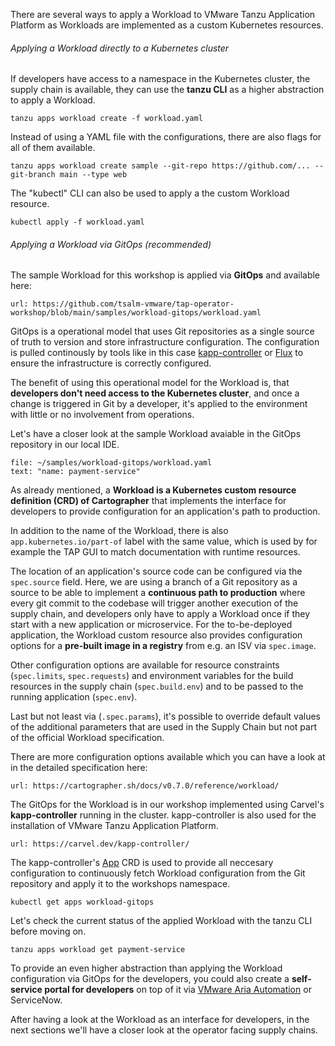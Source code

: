 There are several ways to apply a Workload to VMware Tanzu Application Platform as Workloads are implemented as a custom Kubernetes resources.

###### Applying a Workload directly to a Kubernetes cluster

If developers have access to a namespace in the Kubernetes cluster, the supply chain is available, they can use the **tanzu CLI** as a higher abstraction to apply a Workload.
```
tanzu apps workload create -f workload.yaml
```
Instead of using a YAML file with the configurations, there are also flags for all of them available.
```
tanzu apps workload create sample --git-repo https://github.com/... --git-branch main --type web
```
The "kubectl" CLI can also be used to apply a the custom Workload resource.
```
kubectl apply -f workload.yaml
```

###### Applying a Workload via GitOps (recommended)

The sample Workload for this workshop is applied via **GitOps** and available here:
```dashboard:open-url
url: https://github.com/tsalm-vmware/tap-operator-workshop/blob/main/samples/workload-gitops/workload.yaml
```

GitOps is a operational model that uses Git repositories as a single source of truth to version and store infrastructure configuration. The configuration is pulled continously by tools like in this case [kapp-controller](https://carvel.dev/kapp-controller/) or [Flux](https://fluxcd.io) to ensure the infrastructure is correctly configured.

The benefit of using this operational model for the Workload is, that **developers don't need access to the Kubernetes cluster**, and once a change is triggered in Git by a developer, it's applied to the environment with little or no involvement from operations.

Let's have a closer look at the sample Workload avaiable in the GitOps repository in our local IDE.
```editor:select-matching-text
file: ~/samples/workload-gitops/workload.yaml
text: "name: payment-service"
```
As already mentioned, a **Workload is a Kubernetes custom resource definition (CRD) of Cartographer** that implements the interface for developers to provide configuration for an application's path to production.

In addition to the name of the Workload, there is also `app.kubernetes.io/part-of` label with the same value, which is used by for example the TAP GUI to match documentation with runtime resources.

The location of an application's source code can be configured via the `spec.source` field. Here, we are using a branch of a Git repository as a source to be able to implement a **continuous path to production** where every git commit to the codebase will trigger another execution of the supply chain, and developers only have to apply a Workload once if they start with a new application or microservice. 
For the to-be-deployed application, the Workload custom resource also provides configuration options for a **pre-built image in a registry** from e.g. an ISV via `spec.image`.

Other configuration options are available for resource constraints (`spec.limits`, `spec.requests`) and environment variables for the build resources in the supply chain (`spec.build.env`) and to be passed to the running application (`spec.env`).

Last but not least via (`.spec.params`), it's possible to override default values of the additional parameters that are used in the Supply Chain but not part of the official Workload specification.

There are more configuration options available which you can have a look at in the detailed specification here:
```dashboard:open-url
url: https://cartographer.sh/docs/v0.7.0/reference/workload/
```

The GitOps for the Workload is in our workshop implemented using Carvel's **kapp-controller** running in the cluster. kapp-controller is also used for the installation of VMware Tanzu Application Platform.
```dashboard:open-url
url: https://carvel.dev/kapp-controller/
```

The kapp-controller's [App](https://carvel.dev/kapp-controller/docs/v0.43.2/app-overview/) CRD is used to provide all neccesary configuration to continuously fetch Workload configuration from the Git repository and apply it to the workshops namespace.
```execute
kubectl get apps workload-gitops
```

Let's check the current status of the applied Workload with the tanzu CLI before moving on.
```execute
tanzu apps workload get payment-service
```

To provide an even higher abstraction than applying the Workload configuration via GitOps for the developers, you could also create a **self-service portal for developers** on top of it via [VMware Aria Automation](https://www.vmware.com/products/aria-automation.html) or ServiceNow.

After having a look at the Workload as an interface for developers, in the next sections we'll have a closer look at the operator facing supply chains.
